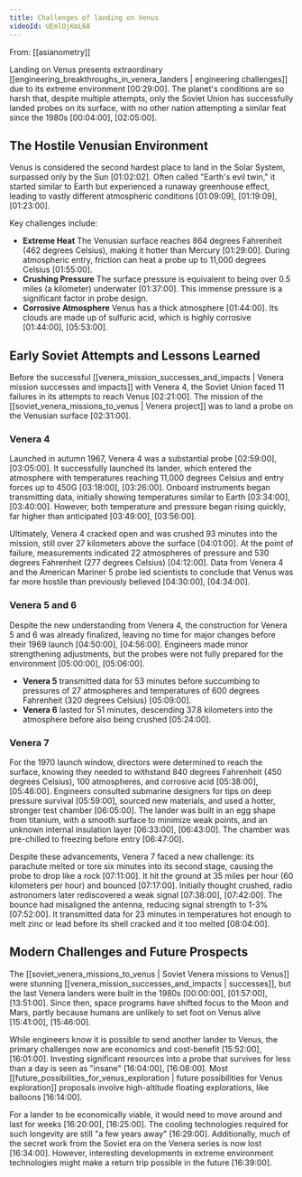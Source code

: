 ```yaml
---
title: Challenges of landing on Venus
videoId: UEmlOjKmL68
---
```


From: [[asianometry]] <br/> 

Landing on Venus presents extraordinary [[engineering_breakthroughs_in_venera_landers | engineering challenges]] due to its extreme environment <a class="yt-timestamp" data-t="00:29:00">[00:29:00]</a>. The planet's conditions are so harsh that, despite multiple attempts, only the Soviet Union has successfully landed probes on its surface, with no other nation attempting a similar feat since the 1980s <a class="yt-timestamp" data-t="00:04:00">[00:04:00]</a>, <a class="yt-timestamp" data-t="02:05:00">[02:05:00]</a>.

## The Hostile Venusian Environment

Venus is considered the second hardest place to land in the Solar System, surpassed only by the Sun <a class="yt-timestamp" data-t="01:02:02">[01:02:02]</a>. Often called "Earth's evil twin," it started similar to Earth but experienced a runaway greenhouse effect, leading to vastly different atmospheric conditions <a class="yt-timestamp" data-t="01:09:09">[01:09:09]</a>, <a class="yt-timestamp" data-t="01:19:09">[01:19:09]</a>, <a class="yt-timestamp" data-t="01:23:00">[01:23:00]</a>.

Key challenges include:
*   **Extreme Heat** The Venusian surface reaches 864 degrees Fahrenheit (462 degrees Celsius), making it hotter than Mercury <a class="yt-timestamp" data-t="01:29:00">[01:29:00]</a>. During atmospheric entry, friction can heat a probe up to 11,000 degrees Celsius <a class="yt-timestamp" data-t="01:55:00">[01:55:00]</a>.
*   **Crushing Pressure** The surface pressure is equivalent to being over 0.5 miles (a kilometer) underwater <a class="yt-timestamp" data-t="01:37:00">[01:37:00]</a>. This immense pressure is a significant factor in probe design.
*   **Corrosive Atmosphere** Venus has a thick atmosphere <a class="yt-timestamp" data-t="01:44:00">[01:44:00]</a>. Its clouds are made up of sulfuric acid, which is highly corrosive <a class="yt-timestamp" data-t="01:44:00">[01:44:00]</a>, <a class="yt-timestamp" data-t="05:53:00">[05:53:00]</a>.

## Early Soviet Attempts and Lessons Learned

Before the successful [[venera_mission_successes_and_impacts | Venera mission successes and impacts]] with Venera 4, the Soviet Union faced 11 failures in its attempts to reach Venus <a class="yt-timestamp" data-t="02:21:00">[02:21:00]</a>. The mission of the [[soviet_venera_missions_to_venus | Venera project]] was to land a probe on the Venusian surface <a class="yt-timestamp" data-t="02:31:00">[02:31:00]</a>.

### Venera 4
Launched in autumn 1967, Venera 4 was a substantial probe <a class="yt-timestamp" data-t="02:59:00">[02:59:00]</a>, <a class="yt-timestamp" data-t="03:05:00">[03:05:00]</a>. It successfully launched its lander, which entered the atmosphere with temperatures reaching 11,000 degrees Celsius and entry forces up to 450G <a class="yt-timestamp" data-t="03:18:00">[03:18:00]</a>, <a class="yt-timestamp" data-t="03:26:00">[03:26:00]</a>. Onboard instruments began transmitting data, initially showing temperatures similar to Earth <a class="yt-timestamp" data-t="03:34:00">[03:34:00]</a>, <a class="yt-timestamp" data-t="03:40:00">[03:40:00]</a>. However, both temperature and pressure began rising quickly, far higher than anticipated <a class="yt-timestamp" data-t="03:49:00">[03:49:00]</a>, <a class="yt-timestamp" data-t="03:56:00">[03:56:00]</a>.

Ultimately, Venera 4 cracked open and was crushed 93 minutes into the mission, still over 27 kilometers above the surface <a class="yt-timestamp" data-t="04:01:00">[04:01:00]</a>. At the point of failure, measurements indicated 22 atmospheres of pressure and 530 degrees Fahrenheit (277 degrees Celsius) <a class="yt-timestamp" data-t="04:12:00">[04:12:00]</a>. Data from Venera 4 and the American Mariner 5 probe led scientists to conclude that Venus was far more hostile than previously believed <a class="yt-timestamp" data-t="04:30:00">[04:30:00]</a>, <a class="yt-timestamp" data-t="04:34:00">[04:34:00]</a>.

### Venera 5 and 6
Despite the new understanding from Venera 4, the construction for Venera 5 and 6 was already finalized, leaving no time for major changes before their 1969 launch <a class="yt-timestamp" data-t="04:50:00">[04:50:00]</a>, <a class="yt-timestamp" data-t="04:56:00">[04:56:00]</a>. Engineers made minor strengthening adjustments, but the probes were not fully prepared for the environment <a class="yt-timestamp" data-t="05:00:00">[05:00:00]</a>, <a class="yt-timestamp" data-t="05:06:00">[05:06:00]</a>.

*   **Venera 5** transmitted data for 53 minutes before succumbing to pressures of 27 atmospheres and temperatures of 600 degrees Fahrenheit (320 degrees Celsius) <a class="yt-timestamp" data-t="05:09:00">[05:09:00]</a>.
*   **Venera 6** lasted for 51 minutes, descending 37.8 kilometers into the atmosphere before also being crushed <a class="yt-timestamp" data-t="05:24:00">[05:24:00]</a>.

### Venera 7
For the 1970 launch window, directors were determined to reach the surface, knowing they needed to withstand 840 degrees Fahrenheit (450 degrees Celsius), 100 atmospheres, and corrosive acid <a class="yt-timestamp" data-t="05:38:00">[05:38:00]</a>, <a class="yt-timestamp" data-t="05:46:00">[05:46:00]</a>. Engineers consulted submarine designers for tips on deep pressure survival <a class="yt-timestamp" data-t="05:59:00">[05:59:00]</a>, sourced new materials, and used a hotter, stronger test chamber <a class="yt-timestamp" data-t="06:05:00">[06:05:00]</a>. The lander was built in an egg shape from titanium, with a smooth surface to minimize weak points, and an unknown internal insulation layer <a class="yt-timestamp" data-t="06:33:00">[06:33:00]</a>, <a class="yt-timestamp" data-t="06:43:00">[06:43:00]</a>. The chamber was pre-chilled to freezing before entry <a class="yt-timestamp" data-t="06:47:00">[06:47:00]</a>.

Despite these advancements, Venera 7 faced a new challenge: its parachute melted or tore six minutes into its second stage, causing the probe to drop like a rock <a class="yt-timestamp" data-t="07:11:00">[07:11:00]</a>. It hit the ground at 35 miles per hour (60 kilometers per hour) and bounced <a class="yt-timestamp" data-t="07:17:00">[07:17:00]</a>. Initially thought crushed, radio astronomers later rediscovered a weak signal <a class="yt-timestamp" data-t="07:38:00">[07:38:00]</a>, <a class="yt-timestamp" data-t="07:42:00">[07:42:00]</a>. The bounce had misaligned the antenna, reducing signal strength to 1-3% <a class="yt-timestamp" data-t="07:52:00">[07:52:00]</a>. It transmitted data for 23 minutes in temperatures hot enough to melt zinc or lead before its shell cracked and it too melted <a class="yt-timestamp" data-t="08:04:00">[08:04:00]</a>.

## Modern Challenges and Future Prospects

The [[soviet_venera_missions_to_venus | Soviet Venera missions to Venus]] were stunning [[venera_mission_successes_and_impacts | successes]], but the last Venera landers were built in the 1980s <a class="yt-timestamp" data-t="00:00:00">[00:00:00]</a>, <a class="yt-timestamp" data-t="01:57:00">[01:57:00]</a>, <a class="yt-timestamp" data-t="13:51:00">[13:51:00]</a>. Since then, space programs have shifted focus to the Moon and Mars, partly because humans are unlikely to set foot on Venus alive <a class="yt-timestamp" data-t="15:41:00">[15:41:00]</a>, <a class="yt-timestamp" data-t="15:46:00">[15:46:00]</a>.

While engineers know it is possible to send another lander to Venus, the primary challenges now are economics and cost-benefit <a class="yt-timestamp" data-t="15:52:00">[15:52:00]</a>, <a class="yt-timestamp" data-t="16:01:00">[16:01:00]</a>. Investing significant resources into a probe that survives for less than a day is seen as "insane" <a class="yt-timestamp" data-t="16:04:00">[16:04:00]</a>, <a class="yt-timestamp" data-t="16:08:00">[16:08:00]</a>. Most [[future_possibilities_for_venus_exploration | future possibilities for Venus exploration]] proposals involve high-altitude floating explorations, like balloons <a class="yt-timestamp" data-t="16:14:00">[16:14:00]</a>.

For a lander to be economically viable, it would need to move around and last for weeks <a class="yt-timestamp" data-t="16:20:00">[16:20:00]</a>, <a class="yt-timestamp" data-t="16:25:00">[16:25:00]</a>. The cooling technologies required for such longevity are still "a few years away" <a class="yt-timestamp" data-t="16:29:00">[16:29:00]</a>. Additionally, much of the secret work from the Soviet era on the Venera series is now lost <a class="yt-timestamp" data-t="16:34:00">[16:34:00]</a>. However, interesting developments in extreme environment technologies might make a return trip possible in the future <a class="yt-timestamp" data-t="16:39:00">[16:39:00]</a>.